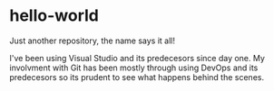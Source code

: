 # hello-world
Just another repository, the name says it all!

I've been using Visual Studio and its predecesors since day one. My involvment with Git has been mostly through using DevOps and its predecesors so its prudent to see what happens behind the scenes.
